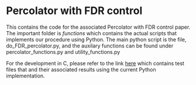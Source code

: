 # Percolator with FDR control

This contains the code for the associated Percolator with FDR control paper. The important folder is *functions* which contains the actual scripts that implements our procedure using Python. The main python script is the file, do_FDR_percolator.py, and the auxilary functions can be found under percolator_functions.py and utility_functions.py

For the development in C, please refer to the link [here](https://unisydneyedu-my.sharepoint.com/:f:/g/personal/jfre0619_uni_sydney_edu_au/Et239lX9DY9LjFA4GtfyHvQBMDRZbCc8dcU2QDaE_2mDPw?e=gUJDXR) which contains test files that and their associated results using the current Python implementation.
